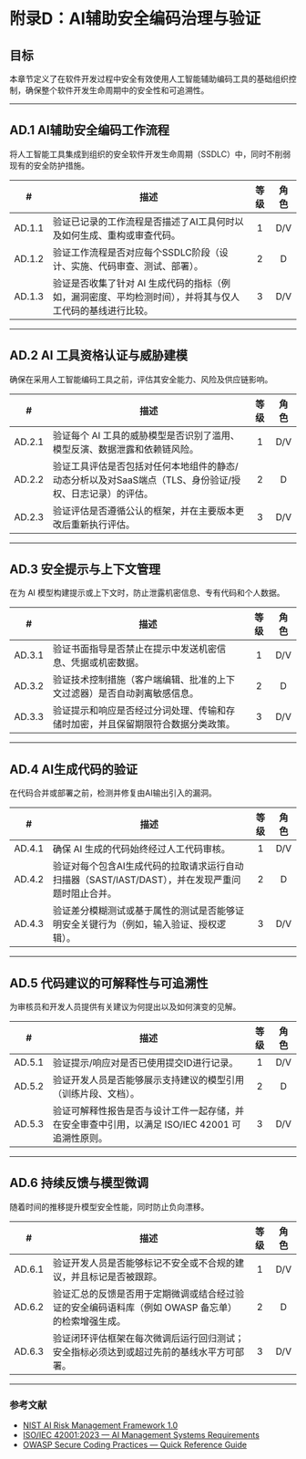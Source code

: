 # 附录D：AI辅助安全编码治理与验证

## 目标

本章节定义了在软件开发过程中安全有效使用人工智能辅助编码工具的基础组织控制，确保整个软件开发生命周期中的安全性和可追溯性。

---

## AD.1 AI辅助安全编码工作流程

将人工智能工具集成到组织的安全软件开发生命周期（SSDLC）中，同时不削弱现有的安全防护措施。

|   #    | 描述                                                     | 等级  | 角色  |
| :----: | ------------------------------------------------------ | :-: | :-: |
| AD.1.1 | 验证已记录的工作流程是否描述了AI工具何时以及如何生成、重构或审查代码。                   |  1  | D/V |
| AD.1.2 | 验证工作流程是否对应每个SSDLC阶段（设计、实施、代码审查、测试、部署）。                 |  2  |  D  |
| AD.1.3 | 验证是否收集了针对 AI 生成代码的指标（例如，漏洞密度、平均检测时间），并将其与仅人工代码的基线进行比较。 |  3  | D/V |

---

## AD.2 AI 工具资格认证与威胁建模

确保在采用人工智能编码工具之前，评估其安全能力、风险及供应链影响。

|   #    | 描述                                                       | 等级  | 角色  |
| :----: | -------------------------------------------------------- | :-: | :-: |
| AD.2.1 | 验证每个 AI 工具的威胁模型是否识别了滥用、模型反演、数据泄露和依赖链风险。                  |  1  | D/V |
| AD.2.2 | 验证工具评估是否包括对任何本地组件的静态/动态分析以及对SaaS端点（TLS、身份验证/授权、日志记录）的评估。 |  2  |  D  |
| AD.2.3 | 验证评估是否遵循公认的框架，并在主要版本更改后重新执行评估。                           |  3  | D/V |

---

## AD.3 安全提示与上下文管理

在为 AI 模型构建提示或上下文时，防止泄露机密信息、专有代码和个人数据。

|   #    | 描述                                       | 等级  | 角色  |
| :----: | ---------------------------------------- | :-: | :-: |
| AD.3.1 | 验证书面指导是否禁止在提示中发送机密信息、凭据或机密数据。            |  1  | D/V |
| AD.3.2 | 验证技术控制措施（客户端编辑、批准的上下文过滤器）是否自动剥离敏感信息。     |  2  |  D  |
| AD.3.3 | 验证提示和响应是否经过分词处理、传输和存储时加密，并且保留期限符合数据分类政策。 |  3  | D/V |

---

## AD.4 AI生成代码的验证

在代码合并或部署之前，检测并修复由AI输出引入的漏洞。

|   #    | 描述                                                       | 等级  | 角色  |
| :----: | -------------------------------------------------------- | :-: | :-: |
| AD.4.1 | 确保 AI 生成的代码始终经过人工代码审核。                                   |  1  | D/V |
| AD.4.2 | 验证对每个包含AI生成代码的拉取请求运行自动扫描器（SAST/IAST/DAST），并在发现严重问题时阻止合并。 |  2  |  D  |
| AD.4.3 | 验证差分模糊测试或基于属性的测试是否能够证明安全关键行为（例如，输入验证、授权逻辑）。              |  3  | D/V |

---

## AD.5 代码建议的可解释性与可追溯性

为审核员和开发人员提供有关建议为何提出以及如何演变的见解。

|   #    | 描述                                                      | 等级  | 角色  |
| :----: | ------------------------------------------------------- | :-: | :-: |
| AD.5.1 | 验证提示/响应对是否已使用提交ID进行记录。                                  |  1  | D/V |
| AD.5.2 | 验证开发人员是否能够展示支持建议的模型引用（训练片段、文档）。                         |  2  |  D  |
| AD.5.3 | 验证可解释性报告是否与设计工件一起存储，并在安全审查中引用，以满足 ISO/IEC 42001 可追溯性原则。 |  3  | D/V |

---

## AD.6 持续反馈与模型微调

随着时间的推移提升模型安全性能，同时防止负向漂移。

|   #    | 描述                                                   | 等级  | 角色  |
| :----: | ---------------------------------------------------- | :-: | :-: |
| AD.6.1 | 验证开发人员是否能够标记不安全或不合规的建议，并且标记是否被跟踪。                    |  1  | D/V |
| AD.6.2 | 验证汇总的反馈是否用于定期微调或结合经过验证的安全编码语料库（例如 OWASP 备忘单）的检索增强生成。 |  2  |  D  |
| AD.6.3 | 验证闭环评估框架在每次微调后运行回归测试；安全指标必须达到或超过先前的基线水平方可部署。         |  3  | D/V |

---

### 参考文献

* [NIST AI Risk Management Framework 1.0](https://nvlpubs.nist.gov/nistpubs/ai/nist.ai.100-1.pdf)
* [ISO/IEC 42001:2023 — AI Management Systems Requirements](https://www.iso.org/standard/81230.html)
* [OWASP Secure Coding Practices — Quick Reference Guide](https://owasp.org/www-project-secure-coding-practices-quick-reference-guide/)

